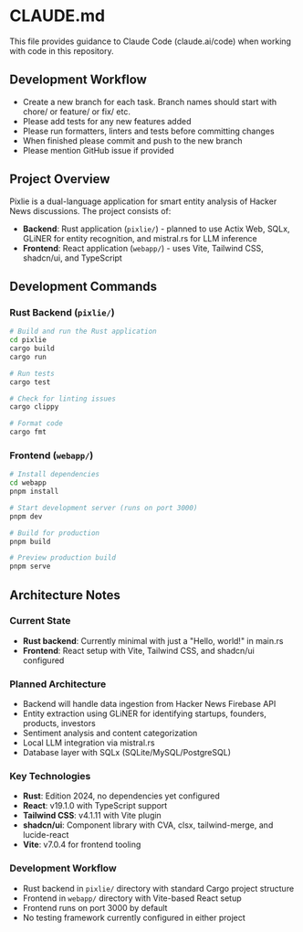 # CLAUDE.md

This file provides guidance to Claude Code (claude.ai/code) when working with code in this repository.

## Development Workflow
- Create a new branch for each task. Branch names should start with chore/ or feature/ or fix/ etc.
- Please add tests for any new features added
- Please run formatters, linters and tests before committing changes
- When finished please commit and push to the new branch
- Please mention GitHub issue if provided

## Project Overview

Pixlie is a dual-language application for smart entity analysis of Hacker News discussions. The project consists of:

- **Backend**: Rust application (`pixlie/`) - planned to use Actix Web, SQLx, GLiNER for entity recognition, and mistral.rs for LLM inference
- **Frontend**: React application (`webapp/`) - uses Vite, Tailwind CSS, shadcn/ui, and TypeScript

## Development Commands

### Rust Backend (`pixlie/`)
```bash
# Build and run the Rust application
cd pixlie
cargo build
cargo run

# Run tests
cargo test

# Check for linting issues
cargo clippy

# Format code
cargo fmt
```

### Frontend (`webapp/`)
```bash
# Install dependencies
cd webapp
pnpm install

# Start development server (runs on port 3000)
pnpm dev

# Build for production
pnpm build

# Preview production build
pnpm serve
```

## Architecture Notes

### Current State
- **Rust backend**: Currently minimal with just a "Hello, world!" in main.rs
- **Frontend**: React setup with Vite, Tailwind CSS, and shadcn/ui configured

### Planned Architecture
- Backend will handle data ingestion from Hacker News Firebase API
- Entity extraction using GLiNER for identifying startups, founders, products, investors
- Sentiment analysis and content categorization
- Local LLM integration via mistral.rs
- Database layer with SQLx (SQLite/MySQL/PostgreSQL)

### Key Technologies
- **Rust**: Edition 2024, no dependencies yet configured
- **React**: v19.1.0 with TypeScript support
- **Tailwind CSS**: v4.1.11 with Vite plugin
- **shadcn/ui**: Component library with CVA, clsx, tailwind-merge, and lucide-react
- **Vite**: v7.0.4 for frontend tooling

### Development Workflow
- Rust backend in `pixlie/` directory with standard Cargo project structure
- Frontend in `webapp/` directory with Vite-based React setup
- Frontend runs on port 3000 by default
- No testing framework currently configured in either project
